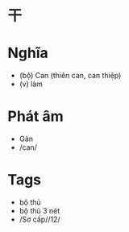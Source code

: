 # 干

# Nghĩa
* (bộ) Can (thiên can, can thiệp)
* (v) làm

# Phát âm
* Gàn
* /can/

# Tags
* bộ thủ
*  bộ thủ 3 nét
*  /Sơ cấp//12/

